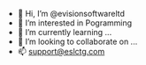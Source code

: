 - 👋 Hi, I’m @evisionsoftwareltd
- 👀 I’m interested in Pogramming
- 🌱 I’m currently learning ...
- 💞️ I’m looking to collaborate on ...
- 📫 support@eslctg.com

<!---
evisionsoftwareltd/evisionsoftwareltd is a ✨ special ✨ repository because its `README.md` (this file) appears on your GitHub profile.
You can click the Preview link to take a look at your changes.
--->
